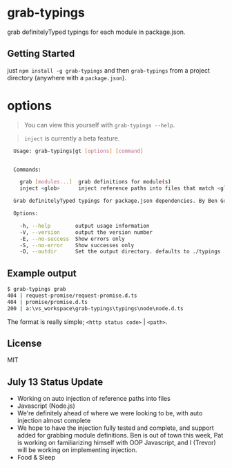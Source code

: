 # grab-typings

grab definitelyTyped typings for each module in package.json.

## Getting Started

just `npm install -g grab-typings` and then `grab-typings` from a project directory (anywhere with a `package.json`).

# options

> You can view this yourself with `grab-typings --help`.

> `inject` is currently a beta feature.

```bash
  Usage: grab-typings|gt [options] [command]


  Commands:

    grab [modules...]  grab definitions for module(s)
    inject <glob>      inject reference paths into files that match <glob>

  Grab definitelyTyped typings for package.json dependencies. By Ben Greenier

  Options:

    -h, --help        output usage information
    -V, --version     output the version number
    -E, --no-success  Show errors only
    -S, --no-error    Show successes only
    -O, --outdir      Set the output directory. defaults to ./typings

```

## Example output

```bash
$ grab-typings grab
404 | request-promise/request-promise.d.ts
404 | promise/promise.d.ts
200 | a:\vs_workspace\grab-typings\typings\node\node.d.ts
```

The format is really simple; `<http status code>` | `<path>`.

## License

MIT


## July 13 Status Update
* Working on auto injection of reference paths into files
* Javascript (Node.js)
* We're definitely ahead of where we were looking to be, with auto injection almost complete
* We hope to have the injection fully tested and complete, and support added for grabbing module definitions. Ben is out of town this week, Pat is working on familiarizing himself with OOP Javascript, and I (Trevor) will be working on implementing injection.
* Food & Sleep